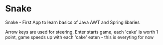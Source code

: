 # Snake
Snake - First App to learn basics of Java AWT and Spring libaries 

Arrow keys are used for steering, Enter starts game, each 'cake' is worth 1 point, game speeds up with each 'cake' eaten - this is everyting for now
